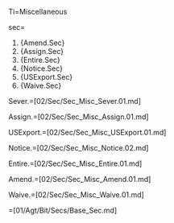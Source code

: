 Ti=Miscellaneous

sec=<ol><li>{Amend.Sec}<li>{Assign.Sec}<li>{Entire.Sec}<li>{Notice.Sec}<li>{USExport.Sec}<li>{Waive.Sec}</ol>
Sever.=[02/Sec/Sec_Misc_Sever.01.md]

Assign.=[02/Sec/Sec_Misc_Assign.01.md]

USExport.=[02/Sec/Sec_Misc_USExport.01.md]

Notice.=[02/Sec/Sec_Misc_Notice.02.md]

Entire.=[02/Sec/Sec_Misc_Entire.01.md]

Amend.=[02/Sec/Sec_Misc_Amend.01.md]

Waive.=[02/Sec/Sec_Misc_Waive.01.md]

=[01/Agt/Bit/Secs/Base_Sec.md]  
